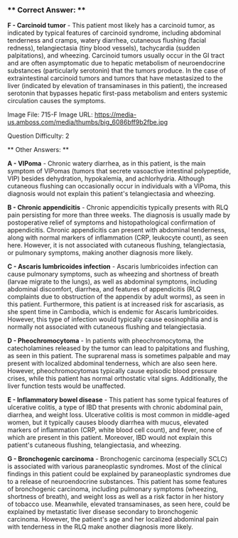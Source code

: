 ### ** Correct Answer: **

**F - Carcinoid tumor** - This patient most likely has a carcinoid tumor, as indicated by typical features of carcinoid syndrome, including abdominal tenderness and cramps, watery diarrhea, cutaneous flushing (facial redness), telangiectasia (tiny blood vessels), tachycardia (sudden palpitations), and wheezing. Carcinoid tumors usually occur in the GI tract and are often asymptomatic due to hepatic metabolism of neuroendocrine substances (particularly serotonin) that the tumors produce. In the case of extraintestinal carcinoid tumors and tumors that have metastasized to the liver (indicated by elevation of transaminases in this patient), the increased serotonin that bypasses hepatic first-pass metabolism and enters systemic circulation causes the symptoms.

Image File: 715-F
Image URL: https://media-us.amboss.com/media/thumbs/big_6086bff9b2fbe.jpg

Question Difficulty: 2

** Other Answers: **

**A - VIPoma** - Chronic watery diarrhea, as in this patient, is the main symptom of VIPomas (tumors that secrete vasoactive intestinal polypeptide, VIP) besides dehydration, hypokalemia, and achlorhydria. Although cutaneous flushing can occasionally occur in individuals with a VIPoma, this diagnosis would not explain this patient's telangiectasia and wheezing.

**B - Chronic appendicitis** - Chronic appendicitis typically presents with RLQ pain persisting for more than three weeks. The diagnosis is usually made by postoperative relief of symptoms and histopathological confirmation of appendicitis. Chronic appendicitis can present with abdominal tenderness, along with normal markers of inflammation (CRP, leukocyte count), as seen here. However, it is not associated with cutaneous flushing, telangiectasia, or pulmonary symptoms, making another diagnosis more likely.

**C - Ascaris lumbricoides infection** - Ascaris lumbricoides infection can cause pulmonary symptoms, such as wheezing and shortness of breath (larvae migrate to the lungs), as well as abdominal symptoms, including abdominal discomfort, diarrhea, and features of appendicitis (RLQ complaints due to obstruction of the appendix by adult worms), as seen in this patient. Furthermore, this patient is at increased risk for ascariasis, as she spent time in Cambodia, which is endemic for Ascaris lumbricoides. However, this type of infection would typically cause eosinophilia and is normally not associated with cutaneous flushing and telangiectasia.

**D - Pheochromocytoma** - In patients with pheochromocytoma, the catecholamines released by the tumor can lead to palpitations and flushing, as seen in this patient. The suprarenal mass is sometimes palpable and may present with localized abdominal tenderness, which are also seen here. However, pheochromocytomas typically cause episodic blood pressure crises, while this patient has normal orthostatic vital signs. Additionally, the liver function tests would be unaffected.

**E - Inflammatory bowel disease** - This patient has some typical features of ulcerative colitis, a type of IBD that presents with chronic abdominal pain, diarrhea, and weight loss. Ulcerative colitis is most common in middle-aged women, but it typically causes bloody diarrhea with mucus, elevated markers of inflammation (CRP, white blood cell count), and fever, none of which are present in this patient. Moreover, IBD would not explain this patient's cutaneous flushing, telangiectasia, and wheezing.

**G - Bronchogenic carcinoma** - Bronchogenic carcinoma (especially SCLC) is associated with various paraneoplastic syndromes. Most of the clinical findings in this patient could be explained by paraneoplastic syndromes due to a release of neuroendocrine substances. This patient has some features of bronchogenic carcinoma, including pulmonary symptoms (wheezing, shortness of breath), and weight loss as well as a risk factor in her history of tobacco use. Meanwhile, elevated transaminases, as seen here, could be explained by metastatic liver disease secondary to bronchogenic carcinoma. However, the patient's age and her localized abdominal pain with tenderness in the RLQ make another diagnosis more likely.

